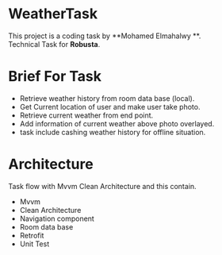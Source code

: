 # WeatherTask

This project is a coding task by **Mohamed Elmahalwy **.   
Technical Task for **Robusta**.

# Brief For Task

- Retrieve weather history  from room data base (local).
- Get Current location of user and make user take photo.
- Retrieve current weather from end point.
- Add information of current weather above photo overlayed.
- task include cashing weather history for offline situation.



# Architecture

Task flow with Mvvm Clean Architecture and this contain.
- Mvvm
- Clean Architecture
- Navigation component
- Room data base
- Retrofit
- Unit Test
 





